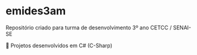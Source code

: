 # emides3am
Repositório criado para turma de desenvolvimento 3º ano CETCC / SENAI-SE

🎂 Projetos desenvolvidos em C# (C-Sharp)
